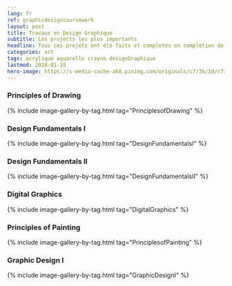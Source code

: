 ```yaml
---
lang: fr
ref: graphicdesigncoursework
layout: post
title: Travaux en Design Graphique
subtitle: Les projects les plus importants
headline: Tous ces projets ont été faits et completés en complétion de mon BAC en design graphique à Pensacola Christian College.
categories: art
tags: acrylique aquarelle crayon designGraphique
lastmod: 2018-01-15
hero-image: https://s-media-cache-ak0.pinimg.com/originals/c7/36/1d/c7361de4dd13cb2506eed591e3eb1a2a.jpg
---
```

<h3>Principles of Drawing</h3>
{% include image-gallery-by-tag.html tag="PrinciplesofDrawing" %}

<h3>Design Fundamentals I</h3>
{% include image-gallery-by-tag.html tag="DesignFundamentalsI" %}

<h3>Design Fundamentals II</h3>
{% include image-gallery-by-tag.html tag="DesignFundamentalsII" %}

<h3>Digital Graphics</h3>
{% include image-gallery-by-tag.html tag="DigitalGraphics" %}

<h3>Principles of Painting</h3>
{% include image-gallery-by-tag.html tag="PrinciplesofPainting" %}

<h3>Graphic Design I</h3>
{% include image-gallery-by-tag.html tag="GraphicDesignI" %}

